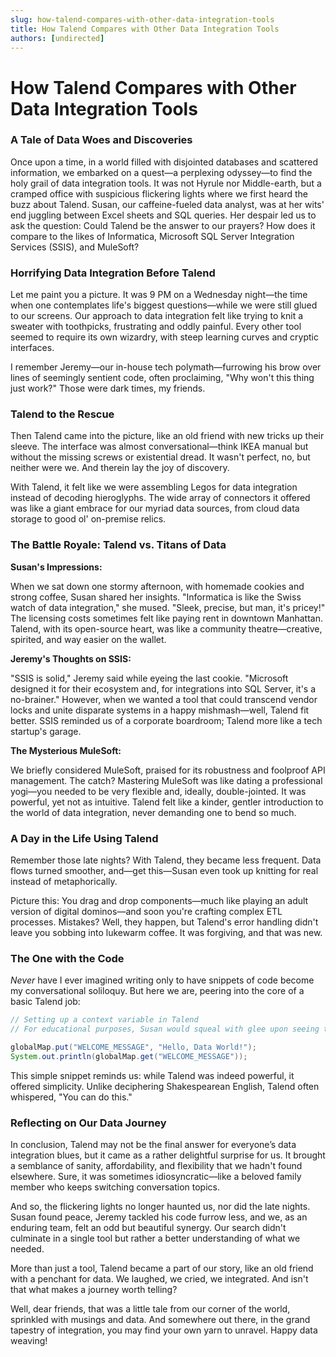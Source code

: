 ```yaml
---
slug: how-talend-compares-with-other-data-integration-tools
title: How Talend Compares with Other Data Integration Tools
authors: [undirected]
---
```



# How Talend Compares with Other Data Integration Tools

### A Tale of Data Woes and Discoveries

Once upon a time, in a world filled with disjointed databases and scattered information, we embarked on a quest—a perplexing odyssey—to find the holy grail of data integration tools. It was not Hyrule nor Middle-earth, but a cramped office with suspicious flickering lights where we first heard the buzz about Talend. Susan, our caffeine-fueled data analyst, was at her wits' end juggling between Excel sheets and SQL queries. Her despair led us to ask the question: Could Talend be the answer to our prayers? How does it compare to the likes of Informatica, Microsoft SQL Server Integration Services (SSIS), and MuleSoft?

### Horrifying Data Integration Before Talend

Let me paint you a picture. It was 9 PM on a Wednesday night—the time when one contemplates life's biggest questions—while we were still glued to our screens. Our approach to data integration felt like trying to knit a sweater with toothpicks, frustrating and oddly painful. Every other tool seemed to require its own wizardry, with steep learning curves and cryptic interfaces.

I remember Jeremy—our in-house tech polymath—furrowing his brow over lines of seemingly sentient code, often proclaiming, "Why won't this thing just work?" Those were dark times, my friends.

### Talend to the Rescue

Then Talend came into the picture, like an old friend with new tricks up their sleeve. The interface was almost conversational—think IKEA manual but without the missing screws or existential dread. It wasn't perfect, no, but neither were we. And therein lay the joy of discovery. 

With Talend, it felt like we were assembling Legos for data integration instead of decoding hieroglyphs. The wide array of connectors it offered was like a giant embrace for our myriad data sources, from cloud data storage to good ol' on-premise relics.

### The Battle Royale: Talend vs. Titans of Data

**Susan's Impressions:**

When we sat down one stormy afternoon, with homemade cookies and strong coffee, Susan shared her insights. "Informatica is like the Swiss watch of data integration," she mused. "Sleek, precise, but man, it's pricey!" The licensing costs sometimes felt like paying rent in downtown Manhattan. Talend, with its open-source heart, was like a community theatre—creative, spirited, and way easier on the wallet. 

**Jeremy's Thoughts on SSIS:**

"SSIS is solid," Jeremy said while eyeing the last cookie. "Microsoft designed it for their ecosystem and, for integrations into SQL Server, it's a no-brainer." However, when we wanted a tool that could transcend vendor locks and unite disparate systems in a happy mishmash—well, Talend fit better. SSIS reminded us of a corporate boardroom; Talend more like a tech startup's garage.

**The Mysterious MuleSoft:**

We briefly considered MuleSoft, praised for its robustness and foolproof API management. The catch? Mastering MuleSoft was like dating a professional yogi—you needed to be very flexible and, ideally, double-jointed. It was powerful, yet not as intuitive. Talend felt like a kinder, gentler introduction to the world of data integration, never demanding one to bend so much.

### A Day in the Life Using Talend

Remember those late nights? With Talend, they became less frequent. Data flows turned smoother, and—get this—Susan even took up knitting for real instead of metaphorically. 

Picture this: You drag and drop components—much like playing an adult version of digital dominos—and soon you're crafting complex ETL processes. Mistakes? Well, they happen, but Talend's error handling didn't leave you sobbing into lukewarm coffee. It was forgiving, and that was new.

### The One with the Code

_Never_ have I ever imagined writing only to have snippets of code become my conversational soliloquy. But here we are, peering into the core of a basic Talend job:

```java
// Setting up a context variable in Talend 
// For educational purposes, Susan would squeal with glee upon seeing this

globalMap.put("WELCOME_MESSAGE", "Hello, Data World!");
System.out.println(globalMap.get("WELCOME_MESSAGE"));
```

This simple snippet reminds us: while Talend was indeed powerful, it offered simplicity. Unlike deciphering Shakespearean English, Talend often whispered, "You can do this."

### Reflecting on Our Data Journey

In conclusion, Talend may not be the final answer for everyone’s data integration blues, but it came as a rather delightful surprise for us. It brought a semblance of sanity, affordability, and flexibility that we hadn't found elsewhere. Sure, it was sometimes idiosyncratic—like a beloved family member who keeps switching conversation topics.

And so, the flickering lights no longer haunted us, nor did the late nights. Susan found peace, Jeremy tackled his code furrow less, and we, as an enduring team, felt an odd but beautiful synergy. Our search didn't culminate in a single tool but rather a better understanding of what we needed.

More than just a tool, Talend became a part of our story, like an old friend with a penchant for data. We laughed, we cried, we integrated. And isn't that what makes a journey worth telling?

Well, dear friends, that was a little tale from our corner of the world, sprinkled with musings and data. And somewhere out there, in the grand tapestry of integration, you may find your own yarn to unravel. Happy data weaving!